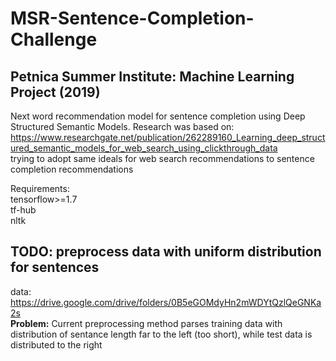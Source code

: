 # MSR-Sentence-Completion-Challenge
## Petnica Summer Institute: Machine Learning Project (2019)
Next word recommendation model for sentence completion using Deep Structured Semantic Models.
Research was based on:
https://www.researchgate.net/publication/262289160_Learning_deep_structured_semantic_models_for_web_search_using_clickthrough_data  
trying to adopt same ideals for web search recommendations to sentence completion recommendations

Requirements:  
tensorflow>=1.7  
tf-hub  
nltk

## TODO: preprocess data with uniform distribution for sentences
data: https://drive.google.com/drive/folders/0B5eGOMdyHn2mWDYtQzlQeGNKa2s  
**Problem:** Current preprocessing method parses training data with distribution of sentance length far to the left (too short), while test data is distributed to the right
